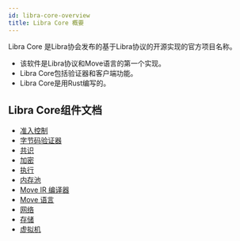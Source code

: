 ```yaml
---
id: libra-core-overview
title: Libra Core 概要
---
```


Libra Core 是Libra协会发布的基于Libra协议的开源实现的官方项目名称。

* 该软件是Libra协议和Move语言的第一个实现。
* Libra Core包括验证器和客户端功能。
* Libra Core是用Rust编写的。

## Libra Core组件文档

* [准入控制](crates/admission-control.md)
* [字节码验证器](crates/bytecode-verifier.md)
* [共识](crates/consensus.md)
* [加密](crates/crypto.md)
* [执行](crates/execution.md)
* [内存池](crates/mempool.md)
* [Move IR 编译器](crates/ir-to-bytecode.md)
* [Move 语言](crates/move-language.md)
* [网络](crates/network.md)
* [存储](crates/storage.md)
* [虚拟机](crates/vm.md)
